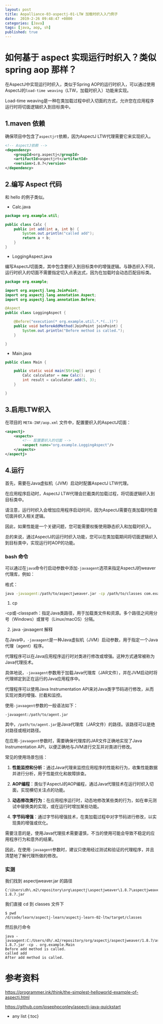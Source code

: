 ```yaml
---
layout: post
title: Aopalliance-03-aspectj-01-LTW 加载时织入入门例子
date:  2019-2-26 09:48:47 +0800
categories: [Java]
tags: [java, aop, sh]
published: true
---
```


# 如何基于 aspect 实现运行时织入？类似 spring aop 那样？

在AspectJ中实现运行时织入，类似于Spring AOP的运行时织入，可以通过使用AspectJ的`load-time weaving`（LTW，加载时织入）功能来实现。

Load-time weaving是一种在类加载过程中织入切面的方式，允许您在应用程序运行时将切面逻辑织入到目标类中。

## 1.maven 依赖

确保项目中包含了`aspectjrt`依赖，因为AspectJ LTW代理需要它来实现织入。

```xml
<!-- AspectJ依赖 -->
<dependency>
    <groupId>org.aspectj</groupId>
    <artifactId>aspectjrt</artifactId>
    <version>1.8.7</version>
</dependency>
```

## 2.编写 Aspect 代码

和 hello 的例子类似。

- Calc.java

```java
package org.example.util;

public class Calc {
    public int add(int a, int b) {
        System.out.println("called add");
        return a + b;
    }
}
```

- LoggingAspect.java

编写AspectJ切面类，其中包含要织入到目标类中的增强逻辑。与静态织入不同，运行时织入的切面不需要指定切入点表达式，因为在加载时会动态匹配目标类。

```java
package org.example;

import org.aspectj.lang.JoinPoint;
import org.aspectj.lang.annotation.Aspect;
import org.aspectj.lang.annotation.Before;

@Aspect
public class LoggingAspect {

    @Before("execution(* org.example.util.*.*(..))")
    public void beforeAddMethod(JoinPoint joinPoint) {
        System.out.println("Before method is called.");
    }

}
```

- Main.java

```java
public class Main {

    public static void main(String[] args) {
        Calc calculator = new Calc();
        int result = calculator.add(5, 3);
    }

}
```


## 3.启用LTW织入

在项目的 `META-INF/aop.xml` 文件中，配置要织入的AspectJ切面：

```xml
<aspectj>
    <aspects>
        <!-- 配置要织入的切面 -->
        <aspect name="org.example.LoggingAspect"/>
    </aspects>
</aspectj>
```


## 4.运行

首先，需要在Java虚拟机（JVM）启动时配置AspectJ LTW代理。

在应用程序启动时，AspectJ LTW代理会拦截类的加载过程，将切面逻辑织入到目标类中。

请注意，运行时织入会增加应用程序启动时间，因为AspectJ需要在类加载时检查切面并织入相关逻辑。

因此，如果性能是一个关键问题，您可能需要权衡使用静态织入和加载时织入。

总的来说，通过AspectJ的运行时织入功能，您可以在类加载期间将切面逻辑织入到目标类中，实现运行时AOP的功能。

### bash 命令

可以通过在`java`命令行启动参数中添加`-javaagent`选项来指定AspectJ的weaver代理库，例如：

格式：

```bash
java -javaagent:/path/to/aspectjweaver.jar -cp /path/to/classes com.example.MainApp
```

1) cp

-cp或-classpath：指定Java类路径，用于加载类文件和资源。多个路径之间用分号（Windows）或冒号（Linux/macOS）分隔。

2) java -javaagent 解释

在Java中，`-javaagent`是一种Java虚拟机（JVM）启动参数，用于指定一个Java代理（agent）程序。

代理程序可以在Java应用程序运行时对类进行修改或增强。这种方式通常被称为Java代理技术。

具体地说，`-javaagent`参数用于加载Java代理库（JAR文件），并在JVM启动时将代理绑定到正在运行的Java应用程序中。

代理程序可以使用Java Instrumentation API来对Java类字节码进行修改，从而实现对类的增强、拦截和监控。

使用`-javaagent`参数的一般语法如下：

```
-javaagent:/path/to/agent.jar
```

其中，`/path/to/agent.jar`是Java代理库（JAR文件）的路径。该路径可以是绝对路径或相对路径。

在应用`-javaagent`参数时，需要确保代理库的JAR文件正确地实现了Java Instrumentation API，以便正确地与JVM进行交互并对类进行修改。

常见的使用场景包括：

1. **性能监控和分析**：通过Java代理来监控应用程序的性能和行为，收集性能数据并进行分析，用于性能优化和故障排查。

2. **AOP编程**：类似于AspectJ的AOP编程，通过Java代理技术在运行时织入切面，实现横切关注点的功能。

3. **动态修改类行为**：在应用程序运行时，动态地修改某些类的行为，如在单元测试中替换类的实现，或在运行时增加某些功能。

4. **字节码增强**：通过字节码增强技术，在类加载过程中对字节码进行修改，以实现类的增强或优化。

需要注意的是，使用Java代理技术需要谨慎，不当的使用可能会导致不稳定的应用程序行为和意外的结果。

因此，在使用`-javaagent`参数时，建议只使用经过测试和验证的代理程序，并且清楚地了解代理所做的修改。

### 实测

我们找到 aspectjweaver.jar 的路径

```
C:\Users\dh\.m2\repository\org\aspectj\aspectjweaver\1.8.7\aspectjweaver-1.8.7.jar
```

我们直接 cd 到 classes 文件下

```
$ pwd
/d/code/learn/aspectj-learn/aspectj-learn-02-ltw/target/classes
```

然后执行命令

```
java -javaagent:C:/Users/dh/.m2/repository/org/aspectj/aspectjweaver/1.8.7/aspectjweaver-1.8.7.jar -cp . org.example.Main
Before add method is called.
called add
After add method is called.
```

# 参考资料

https://programmer.ink/think/the-simplest-helloworld-example-of-aspectj.html

https://github.com/josephpconley/aspectj-java-quickstart

* any list
{:toc}